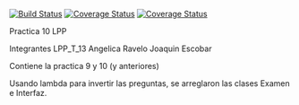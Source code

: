 [![Build Status](https://travis-ci.org/alu0100505092/prct08.svg?branch=des)](https://travis-ci.org/alu0100505092/prct08)
[![Coverage Status](https://img.shields.io/coveralls/alu0100505092/prct08.svg)](https://coveralls.io/r/alu0100505092/prct08)
[![Coverage Status](https://coveralls.io/repos/alu0100505092/prct08/badge.png)](https://coveralls.io/r/alu0100505092/prct08)


Practica 10 LPP

Integrantes LPP_T_13
    Angelica Ravelo
    Joaquin Escobar


Contiene la practica 9 y 10 (y anteriores)

Usando lambda para invertir las preguntas, se arreglaron las clases Examen e Interfaz.



